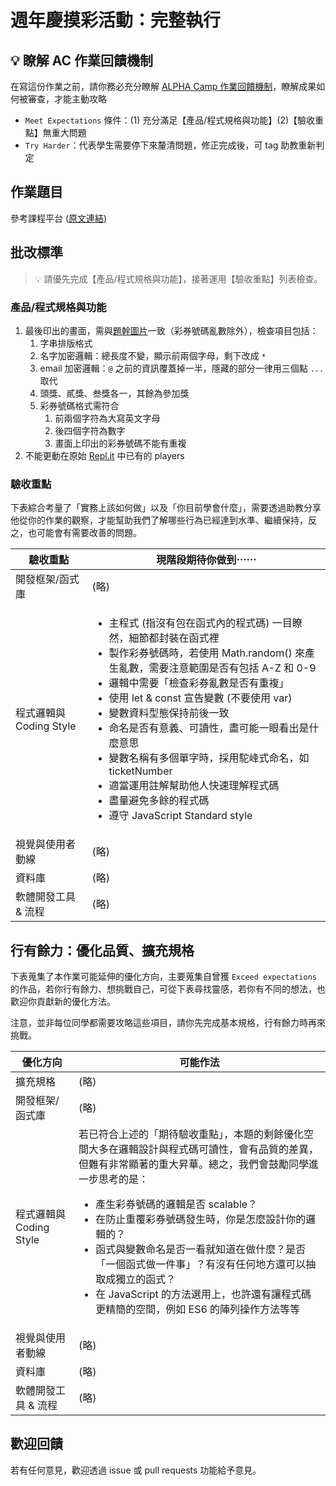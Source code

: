 # 週年慶摸彩活動：完整執行

## 💡 瞭解 AC 作業回饋機制

在寫這份作業之前，請你務必充分瞭解 <a href="https://github.com/ALPHACamp/web-grading-rubic" target="_blank">ALPHA Camp 作業回饋機制</a>，瞭解成果如何被審查，才能主動攻略

- `Meet Expectations` 條件：(1) 充分滿足【產品/程式規格與功能】(2)【驗收重點】無重大問題
- `Try Harder`：代表學生需要停下來釐清問題，修正完成後，可 tag 助教重新判定

## 作業題目

參考課程平台 (<a href="https://lighthouse.alphacamp.co/courses/98/assignments/2963" target="_blank">原文連結</a>)

## 批改標準

> 💡  請優先完成【產品/程式規格與功能】，接著運用【驗收重點】列表檢查。

### 產品/程式規格與功能

1. 最後印出的畫面，需與[題幹圖片](https://assets-lighthouse.alphacamp.co/uploads/image/file/14542/ExportedContentImage_01.png)一致（彩券號碼亂數除外），檢查項目包括：
   1. 字串排版格式
   2. 名字加密邏輯：總長度不變，顯示前兩個字母，剩下改成 `*`
   3. email 加密邏輯：`@` 之前的資訊覆蓋掉一半，隱藏的部分一律用三個點 `...` 取代
   4. 頭獎、貳獎、叁獎各一，其餘為參加獎
   5. 彩券號碼格式需符合
      1. 前兩個字符為大寫英文字母
      2. 後四個字符為數字
      3. 畫面上印出的彩券號碼不能有重複
2. 不能更動在原始 [Repl.it](https://replit.com/@alphacamp/lottery-final-task#index.js) 中已有的 players

### 驗收重點

下表綜合考量了「實務上該如何做」以及「你目前學會什麼」，需要透過助教分享他從你的作業的觀察，才能幫助我們了解哪些行為已經達到水準、繼續保持，反之，也可能會有需要改善的問題。

<table>
  <thead>
    <tr>
      <th>驗收重點</td>
      <th>現階段期待你做到⋯⋯</td>
    </tr>
  </thead>
  <tbody>
    <tr>
      <td>開發框架/函式庫</td>
      <td>(略)</td>
    </tr>
    <tr>
      <td>程式邏輯與 Coding Style</td>
      <td>
        <ul>
          <li>主程式 (指沒有包在函式內的程式碼) 一目瞭然，細節都封裝在函式裡</li>
          <li>製作彩券號碼時，若使用 Math.random() 來產生亂數，需要注意範圍是否有包括 A-Z 和 0-9</li>
          <li>邏輯中需要「檢查彩券亂數是否有重複」</li>
          <li>使用 let & const 宣告變數 (不要使用 var)</li>
          <li>變數資料型態保持前後一致</li>
          <li>命名是否有意義、可讀性，盡可能一眼看出是什麼意思</li>
          <li>變數名稱有多個單字時，採用駝峰式命名，如 ticketNumber</li>
          <li>適當運用註解幫助他人快速理解程式碼</li>
          <li>盡量避免多餘的程式碼</li>
          <li>遵守 JavaScript Standard style</li>
        </ul>
      </td>
    </tr>
      <tr>
      <td>視覺與使用者動線</td>
      <td>(略)</td>
    </tr>
    <tr>
      <td>資料庫</td>
      <td>(略)</td>
    </tr>
      <tr>
      <td>軟體開發工具 & 流程</td>
      <td>(略)</td>
    </tr>
  </tbody>
</table>

## 行有餘力：優化品質、擴充規格

下表蒐集了本作業可能延伸的優化方向，主要蒐集自曾獲 `Exceed expectations` 的作品，若你行有餘力、想挑戰自己，可從下表尋找靈感，若你有不同的想法，也歡迎你貢獻新的優化方法。

注意，並非每位同學都需要攻略這些項目，請你先完成基本規格，行有餘力時再來挑戰。

<table>
  <thead>
    <tr>
      <th>優化方向</td>
      <th>可能作法</td>
    </tr>
  </thead>
  <tbody>
    <tr>
      <td>擴充規格</td>
      <td>(略)</td>
    </tr>
    <tr>
      <td>開發框架/函式庫</td>
      <td>(略)</td>
    </tr>
    <tr>
      <td>程式邏輯與 Coding Style</td>
      <td>若已符合上述的「期待驗收重點」，本題的剩餘優化空間大多在邏輯設計與程式碼可讀性，會有品質的差異，但難有非常顯著的重大昇華。總之，我們會鼓勵同學進一步思考的是：
        <ul>
          <li>產生彩券號碼的邏輯是否 scalable？</li>
          <li>在防止重覆彩券號碼發生時，你是怎麼設計你的邏輯的？</li>
          <li>函式與變數命名是否一看就知道在做什麼？是否「一個函式做一件事」？有沒有任何地方還可以抽取成獨立的函式？</li>
          <li>在 JavaScript 的方法選用上，也許還有讓程式碼更精簡的空間，例如 ES6 的陣列操作方法等等</li>
        </ul>
      </td>
    </tr>
      <tr>
      <td>視覺與使用者動線</td>
      <td>(略)</td>
    </tr>
    <tr>
      <td>資料庫</td>
      <td>(略)</td>
    </tr>
      <tr>
      <td>軟體開發工具 & 流程</td>
      <td>(略)</td>
    </tr>
  </tbody>
</table>

## 歡迎回饋

若有任何意見，歡迎透過 issue 或 pull requests 功能給予意見。
